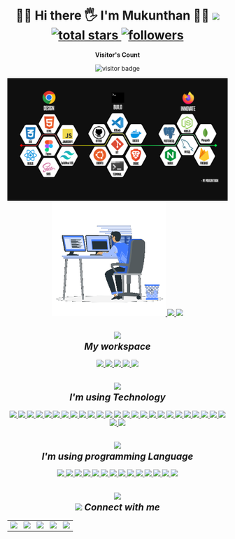<body>
  <h1 align="center">
   <b
      >👨‍💻 Hi there 🖐️ I'm Mukunthan 👨‍💻</b
    >
    <img
      src="https://user-images.githubusercontent.com/73097560/115834477-dbab4500-a447-11eb-908a-139a6edaec5c.gif"
    />
    <a href="https://github.com/mukunthan7?tab=repositories&sort=stargazers">
      <img
        alt="total stars"
        title="Total stars on GitHub"
        src="https://custom-icon-badges.herokuapp.com/github/stars/mukunthan7?logo=star&color=55960c&labelColor=488207&label=Stars&style=for-the-badge&query=%24.stars"
      />
    </a>
    <a href="https://github.com/mukunthan7?tab=followers">
      <img
        alt="followers"
        title="Follow me on Github"
        src="https://custom-icon-badges.herokuapp.com/github/followers/mukunthan7?color=236ad3&labelColor=1155ba&style=for-the-badge&logo=person-add&label=Follow&logoColor=white"
      />
    </a>
  </h1>
  <p align="center"><b>Visitor's Count</b></p>
  <p align="center">
    <img
      src="https://profile-counter.glitch.me/%7Bmukunthan7%7D/count.svg"
      alt="visitor badge"
    />
  </p>
  <p align="center">
    <img src="https://github.com/mukunthan7/mukunthan7/blob/main/assets/mukunthan7.jpg?raw=true" width="900px" />
    <a href="#">
      <img
        src="https://raw.githubusercontent.com/Shuvo1260/shuvo1260/main/images/coding-boy.gif"
        width="260"
      />
      <img
        src="https://github-readme-stats.vercel.app/api?username=mukunthan7&count_private=true&theme=chartreuse-dark&show_icons=true&hide_border=true&stroke=0000&bg_color=0D1117"
        widith="460"
      />
    </a>
    <a href="#">
      <img
        src="https://github-readme-streak-stats.herokuapp.com/?user=mukunthan7&show_icons=true&count_private=true&theme=chartreuse-dark&hide_border=true&stroke=0000&background=0D1117"
        width="460"
      />
    </a>
<!--   <a href="#">
    <img src="https://metrics.lecoq.io/mukunthan7?template=classic&isocalendar=1&languages=1&isocalendar.duration=half-# year&languages.limit=8&languages.threshold=0%25&languages.colors=github&languages.sections=most-used&languages.indepth=true&languages.analysis.timeout=15&languages.categories=markup%2C%20programming&languages.recent.cat  egories=markup%2C%20programming&languages.recent.load=300&languages.recent.days=14&config.timezone=Asia%2FCalcutta" />
    </a> -->
  </p>
  <h2 align="center">
    <img
      src="https://user-images.githubusercontent.com/73097560/115834477-dbab4500-a447-11eb-908a-139a6edaec5c.gif"
    /><br />
    <b><i>My workspace</i></b>
  </h2>
  <p align="center">
    <a href="#">
      <img
        src="https://img.shields.io/badge/Windows 11-0078D6?style=for-the-badge&logo=Microsoft&logoColor=white"
      />
      <img
        src="https://img.shields.io/badge/intel-core%20i5%2010th-%230071C5.svg?&style=for-the-badge&logo=intel&logoColor=white"
      />
      <img
        src="https://img.shields.io/badge/RAM-8GB-%230071C5.svg?&style=for-the-badge&logoColor=white"
      />
      <img
        src="https://img.shields.io/badge/nvidia-gtx%201650-%2376B900.svg?&style=for-the-badge&logo=nvidia&logoColor=white"
      />
      <img
        src="https://img.shields.io/badge/lenovo-laptop-E2231A?style=for-the-badge&logo=lenovo&logoColor=white"
      />
    </a>
  </p>
  <h2 align="center">
    <img
      src="https://user-images.githubusercontent.com/73097560/115834477-dbab4500-a447-11eb-908a-139a6edaec5c.gif"
    /><br />
    <b><i>I'm using Technology</i></b>
  </h2>
  <p align="center">
    <a href="#">
      <img
        src="https://img.shields.io/badge/Ubuntu-E95420?style=for-the-badge&logo=ubuntu&logoColor=white"
      />
      <img
        src="https://img.shields.io/badge/Kali_Linux-557C94?style=for-the-badge&logo=kali-linux&logoColor=white"
      />
      <img
        src="https://img.shields.io/badge/Arch_Linux-1793D1?style=for-the-badge&logo=arch-linux&logoColor=white"
      />
      <img
        src="https://img.shields.io/badge/GITHUB%20ACTIONS-2088FF?style=for-the-badge&logo=GitHub%20Actions&logoColor=white"
      />
      <img
        src="https://img.shields.io/badge/Visual_Studio_Code-0078D4?style=for-the-badge&logo=visual%20studio%20code&logoColor=white"
      />
      <img
        src="https://img.shields.io/badge/NeoVim-%2357A143.svg?&style=for-the-badge&logo=neovim&logoColor=white"
      />
      <img
        src="https://img.shields.io/badge/Yarn-2C8EBB?style=for-the-badge&logo=yarn&logoColor=white"
      />
      <img
        src="https://img.shields.io/badge/Git-FF5722?style=for-the-badge&logo=git&logoColor=white"
      />
      <img
        src="https://img.shields.io/badge/Node.js-339933?style=for-the-badge&logo=nodedotjs&logoColor=white"
      />
      <img
        src="https://img.shields.io/badge/npm-CB3837?style=for-the-badge&logo=npm&logoColor=white"
      />
      <img
        src="https://img.shields.io/badge/windows%20terminal-4D4D4D?style=for-the-badge&logo=windows%20terminal&logoColor=white"
      />
      <img
        src="https://img.shields.io/badge/Hyper-000000?style=for-the-badge&logo=hyper&logoColor=white"
      />
      <img
        src="https://img.shields.io/badge/oh_my_zsh-1A2C34?style=for-the-badge&logo=ohmyzsh&logoColor=white"
      />
      <img
        src="https://img.shields.io/badge/tmux-1BB91F?style=for-the-badge&logo=tmux&logoColor=white"
      />
      <img
        src="https://img.shields.io/badge/Docker-2CA5E0?style=for-the-badge&logo=docker&logoColor=white"
      />
      <img
        src="https://img.shields.io/badge/Nginx-009639?style=for-the-badge&logo=nginx&logoColor=white"
      />
      <img
        src="https://img.shields.io/badge/Apache-D22128?style=for-the-badge&logo=Apache&logoColor=white"
      />
      <img
        src="https://img.shields.io/badge/blender-%23F5792A.svg?style=for-the-badge&logo=blender&logoColor=white"
      />
      <img
        src="https://img.shields.io/badge/Brave-FF1B2D?style=for-the-badge&logo=Brave&logoColor=white"
      />
      <img
        src="https://img.shields.io/badge/gimp-5C5543?style=for-the-badge&logo=gimp&logoColor=white"
      />
      <img
        src="https://img.shields.io/badge/Figma-F24E1E?style=for-the-badge&logo=figma&logoColor=white"
      />
      <img
        src="https://img.shields.io/badge/firebase-ffca28?style=for-the-badge&logo=firebase&logoColor=black"
      />
      <img
        src="https://img.shields.io/badge/MySQL-005C84?style=for-the-badge&logo=mysql&logoColor=white"
      />
      <img
        src="https://img.shields.io/badge/PostgreSQL-316192?style=for-the-badge&logo=postgresql&logoColor=white"
      />
      <img 
           src="https://img.shields.io/badge/MongoDB-4EA94B?style=for-the-badge&logo=mongodb&logoColor=white"
      />
      <img
        src="https://img.shields.io/badge/IPFS-65C2CB?style=for-the-badge&logo=IPFS&logoColor=white"
      />
      <img
        src="https://img.shields.io/badge/Xampp-F37623?style=for-the-badge&logo=xampp&logoColor=white"
      />
    </a>
  </p>
  <h2 class="f3" align="center">
    <img
      src="https://user-images.githubusercontent.com/73097560/115834477-dbab4500-a447-11eb-908a-139a6edaec5c.gif"
    /><br />
    <b><i>I'm using programming Language</i></b>
  </h2>
  <p align="center">
    <a href="#">
      <img
        src="https://img.shields.io/badge/HTML5-E34F26?style=for-the-badge&logo=html5&logoColor=white"
      />
      <img
        src="https://img.shields.io/badge/CSS3-1572B6?style=for-the-badge&logo=css3&logoColor=white"
      />
      <img
        src="https://img.shields.io/badge/C-00599C?style=for-the-badge&logo=c&logoColor=white"
      />
      <img
        src="https://img.shields.io/badge/C%2B%2B-00599C?style=for-the-badge&logo=c%2B%2B&logoColor=white"
      />
      <img
        src="https://img.shields.io/badge/Java-ED8B00?style=for-the-badge&logo=java&logoColor=white"
      />
      <img
        src="https://img.shields.io/badge/Python-3776AB?style=for-the-badge&logo=python&logoColor=white"
      />
      <img
        src="https://img.shields.io/badge/JavaScript-323330?style=for-the-badge&logo=javascript&logoColor=F7DF1E"
      />
      <img
           src="https://img.shields.io/badge/Next-black?style=for-the-badge&logo=next.js&logoColor=white"
      />
      <img
        src="https://img.shields.io/badge/React-20232A?style=for-the-badge&logo=react&logoColor=61DAFB"
      />
      <img
        src="https://img.shields.io/badge/vuejs-%2335495e.svg?style=for-the-badge&logo=vuedotjs&logoColor=%234FC08D"
      />
      <img 
           src="https://img.shields.io/badge/threejs-black?style=for-the-badge&logo=three.js&logoColor=white"
      />
      <img
        src="https://img.shields.io/badge/Sass-CC6699?style=for-the-badge&logo=sass&logoColor=white"
      />
      <img
        src="https://img.shields.io/badge/Laravel-FF2D20?style=for-the-badge&logo=laravel&logoColor=white"
      />
      <img 
        src="https://img.shields.io/badge/Tailwind_CSS-38B2AC?style=for-the-badge&logo=tailwind-css&logoColor=white"
      />
    </a>
  </p>
  <h2 align="center">
    <img
      src="https://user-images.githubusercontent.com/73097560/115834477-dbab4500-a447-11eb-908a-139a6edaec5c.gif"
    /><br />
    <img
      src="https://camo.githubusercontent.com/ec0df7b334d15078e980be8f26f35f1bd6f004eaa4a121db42fed361360c1817/68747470733a2f2f6d656469612e67697068792e636f6d2f6d656469612f4c6e516a7057614f4e386e68723231764e572f67697068792e676966"
      width="60"
    />
    <b><i>Connect with me</i></b>
  </h2>
 <table align="center">
      <tr>
        <td>
    <a href="https://wa.me/+919629175812">
      <img
        class="image2"
        src="https://camo.githubusercontent.com/945d32cdd8d51fe844ca8b2976914ae8786586607aee1cba24d7318e24b30411/68747470733a2f2f6564656e742e6769746875622e696f2f537570657254696e7949636f6e732f696d616765732f7376672f77686174736170702e737667"
        width="40px"
      />
      </td>
      <td>
    </a>
    <a href="https://t.me/MukunthanMass">
      <img
        class="image2"
        src="https://camo.githubusercontent.com/f4b401dd7cd9b7840fd31acafd49e151a80e4c9600bf219934461b96dd98e013/68747470733a2f2f6564656e742e6769746875622e696f2f537570657254696e7949636f6e732f696d616765732f7376672f74656c656772616d2e737667"
        width="40px"
      />
      </td>
      <td>
    </a>
    <a href="mailto:vijimurugesan7@gmail.com">
      <img
        class="image2"
        src="https://camo.githubusercontent.com/a6d8a862aecb6411e963408e9b3c7666ab357cdfecc14a3a13645eb489688cc8/68747470733a2f2f6564656e742e6769746875622e696f2f537570657254696e7949636f6e732f696d616765732f7376672f676d61696c5f6f6c642e737667"
        width="40px"
      />
      </td>
      <td>
    </a>
    <a href="https://www.facebook.com/mukunthanvisvakarma">
      <img
        src="https://camo.githubusercontent.com/8f245234577766478eaf3ee72b0615e99bb9ef3eaa56e1c37f75692811181d5c/68747470733a2f2f6564656e742e6769746875622e696f2f537570657254696e7949636f6e732f696d616765732f7376672f66616365626f6f6b2e737667"
        width="40px"
      />
      </td>
      <td>
    </a>
    <a href="https://www.instagram.com/mukunthan7_official">
      <img
        src="https://camo.githubusercontent.com/c9dacf0f25a1489fdbc6c0d2b41cda58b77fa210a13a886d6f99e027adfbd358/68747470733a2f2f6564656e742e6769746875622e696f2f537570657254696e7949636f6e732f696d616765732f7376672f696e7374616772616d2e737667"
        width="40px"
      />
  </td>
    </a>
    </tr>
  </table>
</body>
